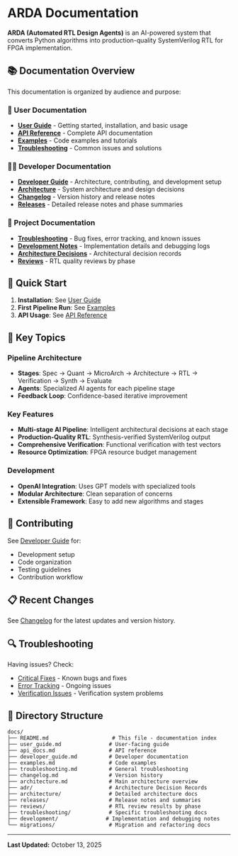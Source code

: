 # ARDA Documentation

**ARDA (Automated RTL Design Agents)** is an AI-powered system that converts Python algorithms into production-quality SystemVerilog RTL for FPGA implementation.

## 📚 Documentation Overview

This documentation is organized by audience and purpose:

### 👥 User Documentation
- **[User Guide](user_guide.md)** - Getting started, installation, and basic usage
- **[API Reference](api_docs.md)** - Complete API documentation
- **[Examples](examples.md)** - Code examples and tutorials
- **[Troubleshooting](troubleshooting/)** - Common issues and solutions

### 👨‍💻 Developer Documentation
- **[Developer Guide](developer_guide.md)** - Architecture, contributing, and development setup
- **[Architecture](architecture/)** - System architecture and design decisions
- **[Changelog](changelog.md)** - Version history and release notes
- **[Releases](releases/)** - Detailed release notes and phase summaries

### 🔧 Project Documentation
- **[Troubleshooting](troubleshooting/)** - Bug fixes, error tracking, and known issues
- **[Development Notes](development/)** - Implementation details and debugging logs
- **[Architecture Decisions](adr/)** - Architectural decision records
- **[Reviews](reviews/)** - RTL quality reviews by phase

## 🚀 Quick Start

1. **Installation**: See [User Guide](user_guide.md#installation)
2. **First Pipeline Run**: See [Examples](examples.md)
3. **API Usage**: See [API Reference](api_docs.md)

## 📖 Key Topics

### Pipeline Architecture
- **Stages**: Spec → Quant → MicroArch → Architecture → RTL → Verification → Synth → Evaluate
- **Agents**: Specialized AI agents for each pipeline stage
- **Feedback Loop**: Confidence-based iterative improvement

### Key Features
- **Multi-stage AI Pipeline**: Intelligent architectural decisions at each stage
- **Production-Quality RTL**: Synthesis-verified SystemVerilog output
- **Comprehensive Verification**: Functional verification with test vectors
- **Resource Optimization**: FPGA resource budget management

### Development
- **OpenAI Integration**: Uses GPT models with specialized tools
- **Modular Architecture**: Clean separation of concerns
- **Extensible Framework**: Easy to add new algorithms and stages

## 🤝 Contributing

See [Developer Guide](developer_guide.md) for:
- Development setup
- Code organization
- Testing guidelines
- Contribution workflow

## 📋 Recent Changes

See [Changelog](changelog.md) for the latest updates and version history.

## 🔍 Troubleshooting

Having issues? Check:
- [Critical Fixes](troubleshooting/critical-fixes.md) - Known bugs and fixes
- [Error Tracking](troubleshooting/error-tracking.md) - Ongoing issues
- [Verification Issues](troubleshooting/verification-issues.md) - Verification system problems

## 📂 Directory Structure

```
docs/
├── README.md                    # This file - documentation index
├── user_guide.md               # User-facing guide
├── api_docs.md                 # API reference
├── developer_guide.md          # Developer documentation
├── examples.md                 # Code examples
├── troubleshooting.md          # General troubleshooting
├── changelog.md                # Version history
├── architecture.md             # Main architecture overview
├── adr/                        # Architecture Decision Records
├── architecture/               # Detailed architecture docs
├── releases/                   # Release notes and summaries
├── reviews/                    # RTL review results by phase
├── troubleshooting/            # Specific troubleshooting docs
├── development/               # Implementation and debugging notes
└── migrations/                 # Migration and refactoring docs
```

---

**Last Updated:** October 13, 2025
